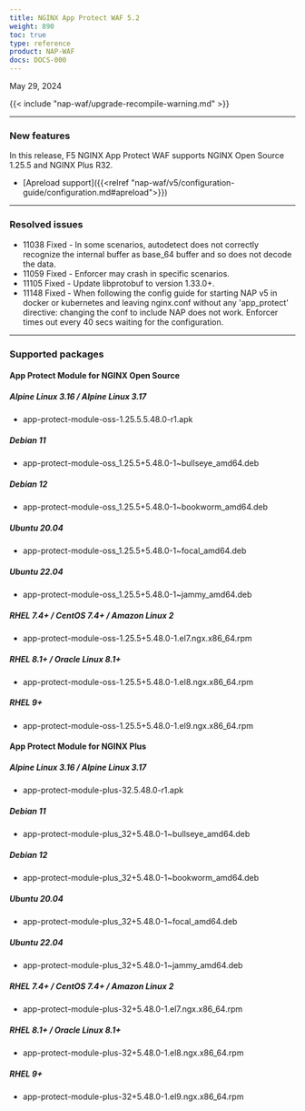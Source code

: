 ```yaml
---
title: NGINX App Protect WAF 5.2
weight: 890
toc: true
type: reference
product: NAP-WAF
docs: DOCS-000
---
```


May 29, 2024

{{< include "nap-waf/upgrade-recompile-warning.md" >}}

---

### New features

In this release, F5 NGINX App Protect WAF supports NGINX Open Source 1.25.5 and NGINX Plus R32.

- [Apreload support]({{<relref "nap-waf/v5/configuration-guide/configuration.md#apreload">}})

---

### Resolved issues

- 11038 Fixed - In some scenarios, autodetect does not correctly recognize the internal buffer as base_64 buffer and so does not decode the data.
- 11059 Fixed - Enforcer may crash in specific scenarios.
- 11105 Fixed - Update libprotobuf to version 1.33.0+.
- 11148 Fixed - When following the config guide for starting NAP v5 in docker or kubernetes and leaving nginx.conf without any 'app_protect' directive:  changing the conf to include NAP does not work. Enforcer times out every 40 secs waiting for the configuration.

---

### Supported packages

#### App Protect Module for NGINX Open Source

##### Alpine Linux 3.16 / Alpine Linux 3.17

- app-protect-module-oss-1.25.5.5.48.0-r1.apk

##### Debian 11

- app-protect-module-oss_1.25.5+5.48.0-1~bullseye_amd64.deb

##### Debian 12

- app-protect-module-oss_1.25.5+5.48.0-1~bookworm_amd64.deb

##### Ubuntu 20.04

- app-protect-module-oss_1.25.5+5.48.0-1~focal_amd64.deb

##### Ubuntu 22.04

- app-protect-module-oss_1.25.5+5.48.0-1~jammy_amd64.deb

##### RHEL 7.4+ / CentOS 7.4+ / Amazon Linux 2

- app-protect-module-oss-1.25.5+5.48.0-1.el7.ngx.x86_64.rpm

##### RHEL 8.1+ / Oracle Linux 8.1+

- app-protect-module-oss-1.25.5+5.48.0-1.el8.ngx.x86_64.rpm

##### RHEL 9+

- app-protect-module-oss-1.25.5+5.48.0-1.el9.ngx.x86_64.rpm

#### App Protect Module for NGINX Plus

##### Alpine Linux 3.16 / Alpine Linux 3.17

- app-protect-module-plus-32.5.48.0-r1.apk

##### Debian 11

- app-protect-module-plus_32+5.48.0-1~bullseye_amd64.deb

##### Debian 12

- app-protect-module-plus_32+5.48.0-1~bookworm_amd64.deb

##### Ubuntu 20.04

- app-protect-module-plus_32+5.48.0-1~focal_amd64.deb

##### Ubuntu 22.04

- app-protect-module-plus_32+5.48.0-1~jammy_amd64.deb

##### RHEL 7.4+ / CentOS 7.4+ / Amazon Linux 2

- app-protect-module-plus-32+5.48.0-1.el7.ngx.x86_64.rpm

##### RHEL 8.1+ / Oracle Linux 8.1+

- app-protect-module-plus-32+5.48.0-1.el8.ngx.x86_64.rpm

##### RHEL 9+

- app-protect-module-plus-32+5.48.0-1.el9.ngx.x86_64.rpm